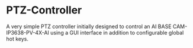 # PTZ-Controller
A very simple PTZ controller initially designed to control an AI BASE CAM-IP3638-PV-4X-AI using a GUI interface in addition to configurable global hot keys.
